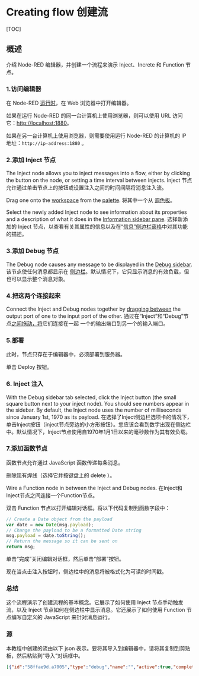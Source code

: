 # Creating flow 创建流

[TOC]

## 概述

介绍 Node-RED 编辑器，并创建一个流程来演示 Inject、Increte 和 Function 节点。

### 1.访问编辑器

在 Node-RED [运行时](https://nodered.org/docs/getting-started)，在 Web 浏览器中打开编辑器。

如果在运行 Node-RED 的同一台计算机上使用浏览器，则可以使用 URL 访问它：[http://localhost:1880](http://localhost:1880)。

如果在另一台计算机上使用浏览器，则需要使用运行 Node-RED 的计算机的 IP 地址：`http://ip-address:1880` 。

### 2.添加 Inject 节点

The Inject node allows you to inject messages into a flow, either by clicking the button on the node, or setting a time interval between injects.
Inject 节点允许通过单击节点上的按钮或设置注入之间的时间间隔将消息注入流。

Drag one onto the [workspace](https://nodered.org/docs/user-guide/editor/workspace/) from the [palette](https://nodered.org/docs/user-guide/editor/palette/).
将其中一个从 [调色板](https://nodered.org/docs/user-guide/editor/palette/)。

Select the newly added Inject node to see information about its properties and a description of what it does in the [Information sidebar pane](https://nodered.org/docs/user-guide/editor/sidebar/info).
选择新添加的 Inject 节点，以查看有关其属性的信息以及在“[信息”侧边栏窗格](https://nodered.org/docs/user-guide/editor/sidebar/info)中对其功能的描述。

### 3.添加 Debug 节点

The Debug node causes any message to be displayed in the [Debug sidebar](https://nodered.org/docs/user-guide/editor/sidebar/debug). 
该节点使任何消息都显示在 [侧边栏](https://nodered.org/docs/user-guide/editor/sidebar/debug)。默认情况下，它只显示消息的有效负载，但也可以显示整个消息对象。

### 4.把这两个连接起来

Connect the Inject and Debug nodes together by [dragging between](https://nodered.org/docs/user-guide/editor/workspace/wires) the output port of one to the input port of the other.
通过在“Inject”和“Debug”节点[之间拖动，将](https://nodered.org/docs/user-guide/editor/workspace/wires)它们连接在一起 一个的输出端口到另一个的输入端口。

### 5.部署

此时，节点只存在于编辑器中，必须部署到服务器。

单击 Deploy 按钮。

### 6. Inject 注入

With the Debug sidebar tab selected, click the Inject button (the small square button next to your inject node). You should see numbers appear in the sidebar. By default, the Inject node uses the number of milliseconds since January 1st, 1970 as its payload.
在选择了Inject侧边栏选项卡的情况下，单击Inject按钮（inject节点旁边的小方形按钮）。您应该会看到数字出现在侧边栏中。默认情况下，Inject节点使用自1970年1月1日以来的毫秒数作为其有效负载。

### 7.添加函数节点

函数节点允许通过 JavaScript 函数传递每条消息。

删除现有焊线（选择它并按键盘上的 delete ）。

Wire a Function node in between the Inject and Debug nodes.
在Inject和Inject节点之间连接一个Function节点。

双击 Function 节点以打开编辑对话框。将以下代码复制到函数字段中：

```javascript
// Create a Date object from the payload
var date = new Date(msg.payload);
// Change the payload to be a formatted Date string
msg.payload = date.toString();
// Return the message so it can be sent on
return msg;
```

单击“完成”关闭编辑对话框，然后单击“部署”按钮。

现在当点击注入按钮时，侧边栏中的消息将被格式化为可读的时间戳。

### 总结

这个流程演示了创建流程的基本概念。它展示了如何使用 Inject 节点手动触发流，以及 Inject 节点如何在侧边栏中显示消息。它还展示了如何使用 Function 节点编写自定义的 JavaScript 来针对消息运行。

### 源

本教程中创建的流由以下 json 表示。要将其导入到编辑器中，请将其复制到剪贴板，然后粘贴到“导入”对话框中。

```json
[{"id":"58ffae9d.a7005","type":"debug","name":"","active":true,"complete":false,"x":640,"y":200,"wires":[]},{"id":"17626462.e89d9c","type":"inject","name":"","topic":"","payload":"","repeat":"","once":false,"x":240,"y":200,"wires":[["2921667d.d6de9a"]]},{"id":"2921667d.d6de9a","type":"function","name":"Format timestamp","func":"// Create a Date object from the payload\nvar date = new Date(msg.payload);\n// Change the payload to be a formatted Date string\nmsg.payload = date.toString();\n// Return the message so it can be sent on\nreturn msg;","outputs":1,"x":440,"y":200,"wires":[["58ffae9d.a7005"]]}]
```